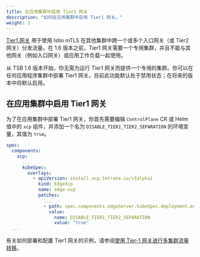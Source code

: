 ```yaml
---
title: 在应用集群中启用 Tier1 网关
description: "如何在应用集群中启用 Tier1 网关。"
weight: 1
---
```


[Tier1 网关](../../../concepts/terminology#gateway) 用于使用 Istio mTLS 在其他集群中跨一个或多个入口网关（或 Tier2 网关）分发流量。在 1.6 版本之前，Tier1 网关需要一个专用集群，并且不能与其他网关（例如入口网关）或应用工作负载一起使用。

从 TSB 1.6 版本开始，你无需为运行 Tier1 网关而提供一个专用的集群。你可以在任何应用程序集群中部署 Tier1 网关。目前此功能默认处于禁用状态；在将来的版本中将默认启用。

## 在应用集群中启用 Tier1 网关

为了在应用集群中部署 Tier1 网关，你首先需要编辑 `ControlPlane` CR 或 Helm 值中的 `xcp` 组件，并添加一个名为 `DISABLE_TIER1_TIER2_SEPARATION` 的环境变量，其值为 `true`。

```yaml
spec:
  components:
    xcp:
      ...
      kubeSpec:
        overlays:
          - apiVersion: install.xcp.tetrate.io/v1alpha1
            kind: EdgeXcp
            name: edge-xcp
            patches:
              ...
              - path: spec.components.edgeServer.kubeSpec.deployment.env[-1]
                value:
                  name: DISABLE_TIER1_TIER2_SEPARATION
                  value: "true"
  ...
```

有关如何部署和配置 Tier1 网关的示例，请参阅[使用 Tier-1 网关进行多集群流量转移](../../../howto/gateway/multi-cluster-traffic-shifting)。